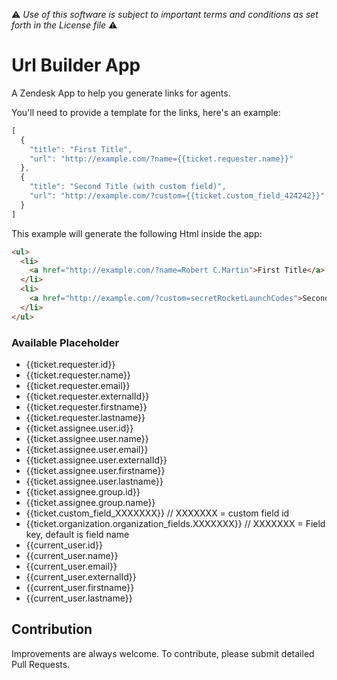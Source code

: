 :warning: *Use of this software is subject to important terms and conditions as set forth in the License file* :warning:

# Url Builder App

A Zendesk App to help you generate links for agents.

You'll need to provide a template for the links, here's an example:
```javascript
[
  {
    "title": "First Title",
    "url": "http://example.com/?name={{ticket.requester.name}}"
  },
  {
    "title": "Second Title (with custom field)",
    "url": "http://example.com/?custom={{ticket.custom_field_424242}}"
  }
]
```

This example will generate the following Html inside the app:
```html
<ul>
  <li>
    <a href="http://example.com/?name=Robert C.Martin">First Title</a>
  </li>
  <li>
    <a href="http://example.com/?custom=secretRocketLaunchCodes">Second Title (with custom field)</a>
  </li>
</ul>
```

### Available Placeholder
* {{ticket.requester.id}}
* {{ticket.requester.name}}
* {{ticket.requester.email}}
* {{ticket.requester.externalId}}
* {{ticket.requester.firstname}}
* {{ticket.requester.lastname}}
* {{ticket.assignee.user.id}}
* {{ticket.assignee.user.name}}
* {{ticket.assignee.user.email}}
* {{ticket.assignee.user.externalId}}
* {{ticket.assignee.user.firstname}}
* {{ticket.assignee.user.lastname}}
* {{ticket.assignee.group.id}}
* {{ticket.assignee.group.name}}
* {{ticket.custom_field_XXXXXXX}} // XXXXXXX = custom field id
* {{ticket.organization.organization_fields.XXXXXXX}} // XXXXXXX = Field key, default is field name
* {{current_user.id}}
* {{current_user.name}}
* {{current_user.email}}
* {{current_user.externalId}}
* {{current_user.firstname}}
* {{current_user.lastname}}

## Contribution

Improvements are always welcome. To contribute, please submit detailed Pull Requests.

